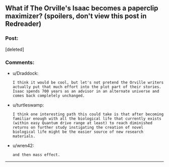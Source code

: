 ## What if The Orville's Isaac becomes a paperclip maximizer? (spoilers, don't view this post in Redreader)

### Post:

[deleted]

### Comments:

- u/Draddock:
  ```
  I think it would be cool, but let's not pretend the Orville writers actually put that much effort into the plot part of their stories. Isaac spends 700 years as an advisor in an alternate universe and comes back completely unchanged.
  ```

- u/turtleswamp:
  ```
  I think one interesting path this could take is that after becoming familiar enough with all the biological life that currently exists (within easy Quantum drive range at least) to reach diminished returns on further study instigating the creation of novel biological life might be the easier source of new research materials.
  ```

- u/wren42:
  ```
  and then mass effect.
  ```

---

